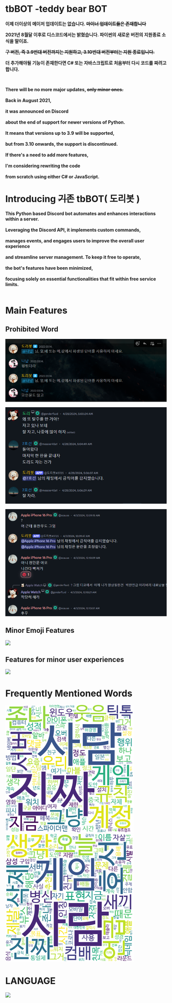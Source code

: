 # tbBOT -teddy bear BOT
  <p><b>이제 더이상의 메이저 업데이트는 없습니다. <s>마이너 업데이트들은 존재합니다</s></p><p>
  2021년 8월달 이후로 디스코드에서는 밝혔습니다. 파이썬의 새로운 버전의 지원종료 소식을 말이죠.</p><p><s>구 버전, 즉 3.9번대 버전까지는 지원하고, 3.10번대 버전부터는 지원 종료입니다.</s></p><p>
  더 추가해야될 기능이 존재한다면 C# 또는 자바스크립트로 처음부터 다시 코드를 짜려고 합니다.</p></b><br/>
  
<b><p>There will be no more major updates, <s>only minor ones.</s><br/><br/>
Back in August 2021,<br/><br/> it was announced on Discord<br/><br/>
about the end of support for newer versions of Python.<br/><br/>
It means that versions up to 3.9 will be supported,<br/><br/>
but from 3.10 onwards, the support is discontinued.<br/><br/>
If there's a need to add more features,<br/><br/> 
I'm considering rewriting the code <br/><br/>
from scratch using either C# or JavaScript.<br/>
</p></b>

# Introducing <s>기존</s> tbBOT( 도리봇 )

<b><p>This Python based Discord bot automates and enhances interactions within a server.<br/><br/> 
Leveraging the Discord API, it implements custom commands,<br/><br/> 
manages events, and engages users to improve the overall user experience<br/><br/> 
and streamline server management. To keep it free to operate,<br/><br/> 
the bot's features have been minimized,<br/><br/> 
focusing solely on essential functionalities that fit within free service limits.<br/><br/>
</p></b>

# Main Features

## Prohibited Word
<pre>
<img src="https://github.com/diligencefrozen/discordbot-main/blob/main/ss/4.PNG?raw=true">
</pre>

<pre>
<img src="https://github.com/diligencefrozen/discordbot-main/blob/main/ss/20211014.PNG?raw=true">
</pre>

<pre>
<img src="https://github.com/diligencefrozen/discordbot-main/blob/main/ss/20221014.PNG?raw=true">
</pre>

## Minor Emoji Features
<pre>
<img src="https://">
</pre>

## Features for minor user experiences
<pre>
<img src="https://">
</pre>

# Frequently Mentioned Words
<pre>
<img src="https://github.com/diligencefrozen/discordbot-main/blob/main/ss/BSM_02.png?raw=true">
<img src="https://github.com/diligencefrozen/discordbot-main/blob/main/ss/ASM_02.png?raw=true">
</pre>

# LANGUAGE
<pre>
<img src="https://img.shields.io/badge/python-3776AB?style=for-the-badge&logo=python&logoColor=white"> 
</pre>


